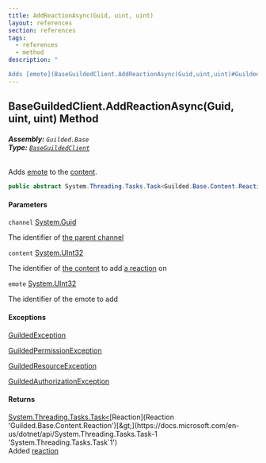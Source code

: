 ```yaml
---
title: AddReactionAsync(Guid, uint, uint)
layout: references
section: references
tags:
  - references
  - method
description: "

Adds [emote](BaseGuildedClient.AddReactionAsync(Guid,uint,uint)#Guilded.Base.BaseGuildedClient.AddReactionAsync(Guid,uint,uint).emote 'Guilded.Base.BaseGuildedClient.AddReactionAsync(Guid, uint, uint).emote') to the [content](BaseGuildedClient.AddReactionAsync(Guid,uint,uint)#Guilded.Base.BaseGuildedClient.AddReactionAsync(Guid,uint,uint).content 'Guilded.Base.BaseGuildedClient.AddReactionAsync(Guid, uint, uint).content')."
---
```


## BaseGuildedClient.AddReactionAsync(Guid, uint, uint) Method
###### **Assembly:** `Guilded.Base`<br/>**Type:** [`BaseGuildedClient`](BaseGuildedClient 'Guilded.Base.BaseGuildedClient')

Adds [emote](BaseGuildedClient.AddReactionAsync(Guid,uint,uint)#Guilded.Base.BaseGuildedClient.AddReactionAsync(Guid,uint,uint).emote 'Guilded.Base.BaseGuildedClient.AddReactionAsync(Guid, uint, uint).emote') to the [content](BaseGuildedClient.AddReactionAsync(Guid,uint,uint)#Guilded.Base.BaseGuildedClient.AddReactionAsync(Guid,uint,uint).content 'Guilded.Base.BaseGuildedClient.AddReactionAsync(Guid, uint, uint).content').

```csharp
public abstract System.Threading.Tasks.Task<Guilded.Base.Content.Reaction> AddReactionAsync(Guid channel, uint content, uint emote);
```
#### Parameters

<a name='Guilded.Base.BaseGuildedClient.AddReactionAsync(Guid,uint,uint).channel'></a>

`channel` [System.Guid](https://docs.microsoft.com/en-us/dotnet/api/System.Guid 'System.Guid')

The identifier of [the parent channel](ServerChannel 'Guilded.Base.Servers.ServerChannel')

<a name='Guilded.Base.BaseGuildedClient.AddReactionAsync(Guid,uint,uint).content'></a>

`content` [System.UInt32](https://docs.microsoft.com/en-us/dotnet/api/System.UInt32 'System.UInt32')

The identifier of [the content](ChannelContent_TId,TServer_ 'Guilded.Base.Content.ChannelContent<TId,TServer>') to add [a reaction](Reaction 'Guilded.Base.Content.Reaction') on

<a name='Guilded.Base.BaseGuildedClient.AddReactionAsync(Guid,uint,uint).emote'></a>

`emote` [System.UInt32](https://docs.microsoft.com/en-us/dotnet/api/System.UInt32 'System.UInt32')

The identifier of the emote to add

#### Exceptions

[GuildedException](GuildedException 'Guilded.Base.GuildedException')

[GuildedPermissionException](GuildedPermissionException 'Guilded.Base.GuildedPermissionException')

[GuildedResourceException](GuildedResourceException 'Guilded.Base.GuildedResourceException')

[GuildedAuthorizationException](GuildedAuthorizationException 'Guilded.Base.GuildedAuthorizationException')

#### Returns
[System.Threading.Tasks.Task&lt;](https://docs.microsoft.com/en-us/dotnet/api/System.Threading.Tasks.Task-1 'System.Threading.Tasks.Task`1')[Reaction](Reaction 'Guilded.Base.Content.Reaction')[&gt;](https://docs.microsoft.com/en-us/dotnet/api/System.Threading.Tasks.Task-1 'System.Threading.Tasks.Task`1')  
Added [reaction](Reaction 'Guilded.Base.Content.Reaction')